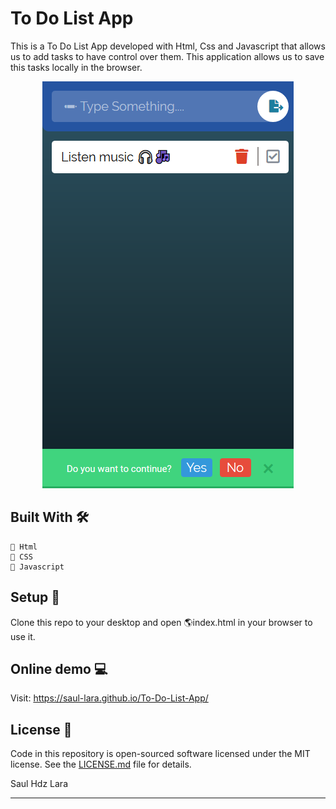 # To Do List App

This is a To Do List App developed with Html, Css and Javascript that allows us to add tasks to have control over them.
This application allows us to save this tasks locally in the browser.

<div style="text-align:center"><img src="https://github.com/Saul-Lara/To-Do-List-App/blob/master/image.jpg"/></div>
 
## Built With 🛠️
```
📄 Html
📑 CSS
📝 Javascript
```
## Setup 🔧
Clone this repo to your desktop and open 🌎index.html in your browser to use it.

## Online demo  :computer:
Visit: https://saul-lara.github.io/To-Do-List-App/

## License :page_facing_up: 
Code in this repository is open-sourced software licensed under the MIT license.
See the [LICENSE.md](https://github.com/Saul-Lara/To-Do-List-App/blob/master/LICENSE) file for details.

Saul Hdz Lara

---